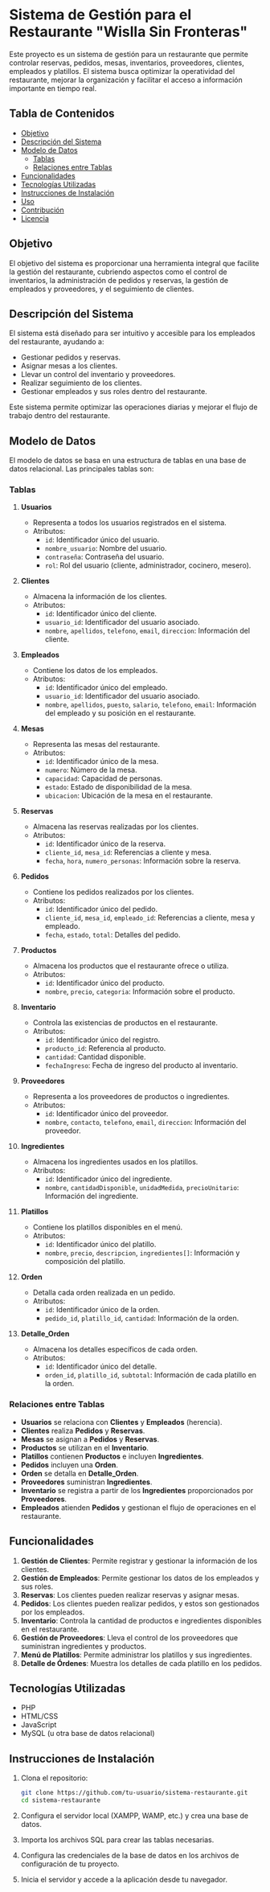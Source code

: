 # Sistema de Gestión para el Restaurante "Wislla Sin Fronteras"

Este proyecto es un sistema de gestión para un restaurante que permite controlar reservas, pedidos, mesas, inventarios, proveedores, clientes, empleados y platillos. El sistema busca optimizar la operatividad del restaurante, mejorar la organización y facilitar el acceso a información importante en tiempo real.

## Tabla de Contenidos
- [Objetivo](#objetivo)
- [Descripción del Sistema](#descripción-del-sistema)
- [Modelo de Datos](#modelo-de-datos)
  - [Tablas](#tablas)
  - [Relaciones entre Tablas](#relaciones-entre-tablas)
- [Funcionalidades](#funcionalidades)
- [Tecnologías Utilizadas](#tecnologías-utilizadas)
- [Instrucciones de Instalación](#instrucciones-de-instalación)
- [Uso](#uso)
- [Contribución](#contribución)
- [Licencia](#licencia)

## Objetivo
El objetivo del sistema es proporcionar una herramienta integral que facilite la gestión del restaurante, cubriendo aspectos como el control de inventarios, la administración de pedidos y reservas, la gestión de empleados y proveedores, y el seguimiento de clientes.

## Descripción del Sistema
El sistema está diseñado para ser intuitivo y accesible para los empleados del restaurante, ayudando a:
- Gestionar pedidos y reservas.
- Asignar mesas a los clientes.
- Llevar un control del inventario y proveedores.
- Realizar seguimiento de los clientes.
- Gestionar empleados y sus roles dentro del restaurante.

Este sistema permite optimizar las operaciones diarias y mejorar el flujo de trabajo dentro del restaurante.

## Modelo de Datos
El modelo de datos se basa en una estructura de tablas en una base de datos relacional. Las principales tablas son:

### Tablas

1. **Usuarios**
   - Representa a todos los usuarios registrados en el sistema.
   - Atributos:
     - `id`: Identificador único del usuario.
     - `nombre_usuario`: Nombre del usuario.
     - `contraseña`: Contraseña del usuario.
     - `rol`: Rol del usuario (cliente, administrador, cocinero, mesero).

2. **Clientes**
   - Almacena la información de los clientes.
   - Atributos:
     - `id`: Identificador único del cliente.
     - `usuario_id`: Identificador del usuario asociado.
     - `nombre`, `apellidos`, `telefono`, `email`, `direccion`: Información del cliente.

3. **Empleados**
   - Contiene los datos de los empleados.
   - Atributos:
     - `id`: Identificador único del empleado.
     - `usuario_id`: Identificador del usuario asociado.
     - `nombre`, `apellidos`, `puesto`, `salario`, `telefono`, `email`: Información del empleado y su posición en el restaurante.

4. **Mesas**
   - Representa las mesas del restaurante.
   - Atributos:
     - `id`: Identificador único de la mesa.
     - `numero`: Número de la mesa.
     - `capacidad`: Capacidad de personas.
     - `estado`: Estado de disponibilidad de la mesa.
     - `ubicacion`: Ubicación de la mesa en el restaurante.

5. **Reservas**
   - Almacena las reservas realizadas por los clientes.
   - Atributos:
     - `id`: Identificador único de la reserva.
     - `cliente_id`, `mesa_id`: Referencias a cliente y mesa.
     - `fecha`, `hora`, `numero_personas`: Información sobre la reserva.

6. **Pedidos**
   - Contiene los pedidos realizados por los clientes.
   - Atributos:
     - `id`: Identificador único del pedido.
     - `cliente_id`, `mesa_id`, `empleado_id`: Referencias a cliente, mesa y empleado.
     - `fecha`, `estado`, `total`: Detalles del pedido.

7. **Productos**
   - Almacena los productos que el restaurante ofrece o utiliza.
   - Atributos:
     - `id`: Identificador único del producto.
     - `nombre`, `precio`, `categoria`: Información sobre el producto.

8. **Inventario**
   - Controla las existencias de productos en el restaurante.
   - Atributos:
     - `id`: Identificador único del registro.
     - `producto_id`: Referencia al producto.
     - `cantidad`: Cantidad disponible.
     - `fechaIngreso`: Fecha de ingreso del producto al inventario.

9. **Proveedores**
   - Representa a los proveedores de productos o ingredientes.
   - Atributos:
     - `id`: Identificador único del proveedor.
     - `nombre`, `contacto`, `telefono`, `email`, `direccion`: Información del proveedor.

10. **Ingredientes**
    - Almacena los ingredientes usados en los platillos.
    - Atributos:
      - `id`: Identificador único del ingrediente.
      - `nombre`, `cantidadDisponible`, `unidadMedida`, `precioUnitario`: Información del ingrediente.

11. **Platillos**
    - Contiene los platillos disponibles en el menú.
    - Atributos:
      - `id`: Identificador único del platillo.
      - `nombre`, `precio`, `descripcion`, `ingredientes[]`: Información y composición del platillo.

12. **Orden**
    - Detalla cada orden realizada en un pedido.
    - Atributos:
      - `id`: Identificador único de la orden.
      - `pedido_id`, `platillo_id`, `cantidad`: Información de la orden.

13. **Detalle_Orden**
    - Almacena los detalles específicos de cada orden.
    - Atributos:
      - `id`: Identificador único del detalle.
      - `orden_id`, `platillo_id`, `subtotal`: Información de cada platillo en la orden.

### Relaciones entre Tablas

- **Usuarios** se relaciona con **Clientes** y **Empleados** (herencia).
- **Clientes** realiza **Pedidos** y **Reservas**.
- **Mesas** se asignan a **Pedidos** y **Reservas**.
- **Productos** se utilizan en el **Inventario**.
- **Platillos** contienen **Productos** e incluyen **Ingredientes**.
- **Pedidos** incluyen una **Orden**.
- **Orden** se detalla en **Detalle_Orden**.
- **Proveedores** suministran **Ingredientes**.
- **Inventario** se registra a partir de los **Ingredientes** proporcionados por **Proveedores**.
- **Empleados** atienden **Pedidos** y gestionan el flujo de operaciones en el restaurante.

## Funcionalidades

1. **Gestión de Clientes**: Permite registrar y gestionar la información de los clientes.
2. **Gestión de Empleados**: Permite gestionar los datos de los empleados y sus roles.
3. **Reservas**: Los clientes pueden realizar reservas y asignar mesas.
4. **Pedidos**: Los clientes pueden realizar pedidos, y estos son gestionados por los empleados.
5. **Inventario**: Controla la cantidad de productos e ingredientes disponibles en el restaurante.
6. **Gestión de Proveedores**: Lleva el control de los proveedores que suministran ingredientes y productos.
7. **Menú de Platillos**: Permite administrar los platillos y sus ingredientes.
8. **Detalle de Órdenes**: Muestra los detalles de cada platillo en los pedidos.

## Tecnologías Utilizadas
- PHP
- HTML/CSS
- JavaScript
- MySQL (u otra base de datos relacional)

## Instrucciones de Instalación

1. Clona el repositorio:
   ```bash
   git clone https://github.com/tu-usuario/sistema-restaurante.git
   cd sistema-restaurante
2. Configura el servidor local (XAMPP, WAMP, etc.) y crea una base de datos.

3. Importa los archivos SQL para crear las tablas necesarias.

4. Configura las credenciales de la base de datos en los archivos de configuración de tu proyecto.

5. Inicia el servidor y accede a la aplicación desde tu navegador.
